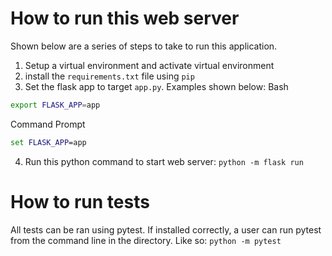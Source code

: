 # How to run this web server
Shown below are a series of steps to take to run this application.

1. Setup a virtual environment and activate virtual environment
2. install the `requirements.txt` file using `pip`
3. Set the flask app to target `app.py`. Examples shown below:
Bash
```bash
export FLASK_APP=app
```
Command Prompt
```cmd
set FLASK_APP=app
```
4. Run this python command to start web server: `python -m flask run`

# How to run tests
All tests can be ran using pytest. If installed correctly, a user can run pytest from the command line in the directory. Like so: `python -m pytest`
